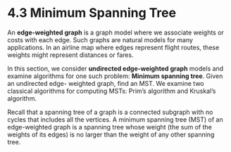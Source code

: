 # 4.3 Minimum Spanning Tree

An **edge-weighted graph** is a graph model where we associate weights or costs with each edge. Such graphs are natural models for many applications. In an airline map where edges represent flight routes, these weights might represent distances or fares.

In this section, we consider **undirected edge-weighted graph** models and examine algorithms for one such problem: **Minimum spanning tree**. Given an undirected edge- weighted graph, find an MST. We examine two classical algorithms for computing MSTs: Prim’s algorithm and Kruskal’s algorithm.

Recall that a spanning tree of a graph is a connected subgraph with no cycles that includes all the vertices. A minimum spanning tree \(MST\) of an edge-weighted graph is a spanning tree whose weight \(the sum of the weights of its edges\) is no larger than the weight of any other spanning tree.

